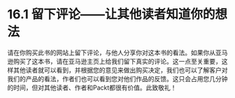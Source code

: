 # 16.1 留下评论——让其他读者知道你的想法

请在你购买此书的网站上留下评论，与他人分享你对这本书的看法。如果你从亚马逊购买了这本书，请在亚马逊主页上给我们留下真实的评论。这一点至关重要，这样其他读者就可以看到，并根据您的意见来做出购买决定，我们也可以了解客户对我们的产品的看法，作者们也可以看到您对他们作品的反馈。这只会占用您几分钟的时间，但对其他读者、作者和Packt都很有价值。此致敬礼！